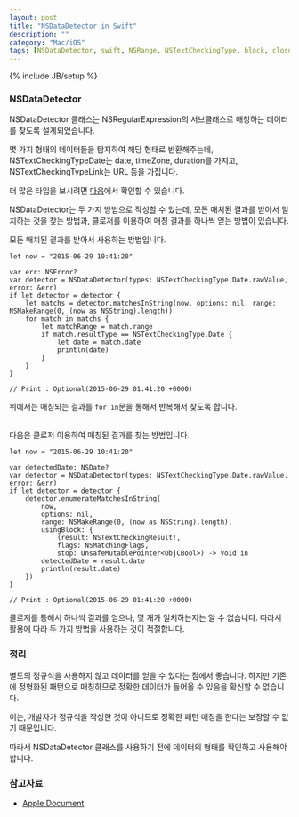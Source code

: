 ```yaml
---
layout: post
title: "NSDataDetector in Swift"
description: ""
category: "Mac/iOS"
tags: [NSDataDetector, swift, NSRange, NSTextCheckingType, block, closure, url, date, timezone, duration, link, PhoneNumber, Address]
---
```

{% include JB/setup %}

### NSDataDetector

NSDataDetector 클래스는 NSRegularExpression의 서브클래스로 매칭하는 데이터를 찾도록 설계되었습니다.

몇 가지 형태의 데이터들을 탐지하여 해당 형태로 반환해주는데, NSTextCheckingTypeDate는 date, timeZone, duration를 가지고, NSTextCheckingTypeLink는 URL 등을 가집니다.

더 많은 타입을 보시려면 [다음][NSTextCheckingType]에서 확인할 수 있습니다.

NSDataDetector는 두 가지 방법으로 작성할 수 있는데, 모든 매치된 결과를 받아서 일치하는 것을 찾는 방법과, 클로저를 이용하여 매칭 결과를 하나씩 얻는 방법이 있습니다.

모든 매치된 결과를 받아서 사용하는 방법입니다.

	let now = "2015-06-29 10:41:20"

	var err: NSError?
	var detector = NSDataDetector(types: NSTextCheckingType.Date.rawValue, error: &err)
	if let detector = detector {
		let matchs = detector.matchesInString(now, options: nil, range: NSMakeRange(0, (now as NSString).length))
		for match in matchs {
			let matchRange = match.range
			if match.resultType == NSTextCheckingType.Date {
				let date = match.date
				println(date)
			}
		}
	}

	// Print : Optional(2015-06-29 01:41:20 +0000)

위에서는 매칭되는 결과를 `for in`문을 통해서 반복해서 찾도록 합니다.

<br/>다음은 클로저 이용하여 매칭된 결과를 찾는 방법입니다.

	let now = "2015-06-29 10:41:20"

	var detectedDate: NSDate?
	var detector = NSDataDetector(types: NSTextCheckingType.Date.rawValue, error: &err)
	if let detector = detector {
		detector.enumerateMatchesInString(
			now,
			options: nil,
			range: NSMakeRange(0, (now as NSString).length),
			usingBlock: {
				(result: NSTextCheckingResult!,
				flags: NSMatchingFlags,
				stop: UnsafeMutablePointer<ObjCBool>) -> Void in
			detectedDate = result.date
			println(result.date)
		})
	}

	// Print : Optional(2015-06-29 01:41:20 +0000)

클로저를 통해서 하나씩 결과를 얻으나, 몇 개가 일치하는지는 알 수 없습니다. 따라서 활용에 따라 두 가지 방법을 사용하는 것이 적절합니다.

### 정리

별도의 정규식을 사용하지 않고 데이터를 얻을 수 있다는 점에서 좋습니다. 하지만 기존에 정형화된 패턴으로 매칭하므로 정확한 데이터가 들어올 수 있음을 확신할 수 없습니다. 

이는, 개발자가 정규식을 작성한 것이 아니므로 정확한 패턴 매칭을 한다는 보장할 수 없기 때문입니다.

따라서 NSDataDetector 클래스를 사용하기 전에 데이터의 형태를 확인하고 사용해야 합니다.

### 참고자료

* [Apple Document][Apple_Document_NSDataDetector_Class]

[NSTextCheckingType]: https://developer.apple.com/library/mac/documentation/AppKit/Reference/NSTextCheckingResult_Class/index.html#//apple_ref/c/tdef/NSTextCheckingType
[Apple_Document_NSDataDetector_Class]: https://developer.apple.com/library/mac/documentation/Foundation/Reference/NSDataDetector_Class/